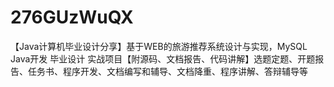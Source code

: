 # 276GUzWuQX
【Java计算机毕业设计分享】基于WEB的旅游推荐系统设计与实现，MySQL Java开发 毕业设计 实战项目【附源码、文档报告、代码讲解】选题定题、开题报告、任务书、程序开发、文档编写和辅导、文档降重、程序讲解、答辩辅导等
